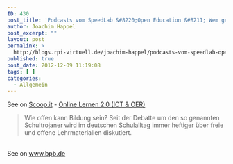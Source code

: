 ```yaml
---
ID: 430
post_title: 'Podcasts vom SpeedLab &#8220;Open Education &#8211; Wem gehört die Bildung&#8221; | bpb'
author: Joachim Happel
post_excerpt: ""
layout: post
permalink: >
  http://blogs.rpi-virtuell.de/joachim-happel/podcasts-vom-speedlab-open-education-wem-gehort-die-bildung-bpb/
published: true
post_date: 2012-12-09 11:19:08
tags: [ ]
categories:
  - Allgemein
---
```

See on <a href='http://www.scoop.it/t/online-lernen-2-0/p/3657631333/podcasts-vom-speedlab-open-education-wem-gehort-die-bildung-bpb'>Scoop.it</a> - <a href='http://www.scoop.it/t/online-lernen-2-0'>Online Lernen 2.0 (ICT &amp; OER)</a><br /><blockquote> Wie offen kann Bildung sein? Seit der Debatte um den so genannten Schultrojaner wird im deutschen Schulalltag immer heftiger &uuml;ber freie und offene Lehrmaterialien diskutiert.</blockquote><br />See on <a href='https://www.bpb.de/dialog/150691/speedlab-open-education-wem-gehoert-die-bildung'>www.bpb.de</a>